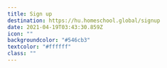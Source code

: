 ```yaml
---
title: Sign up
destination: https://hu.homeschool.global/signup
date: 2021-04-19T03:43:30.859Z
icon: ""
backgroundcolor: "#546cb3"
textcolor: "#ffffff"
class: ""
---
```

